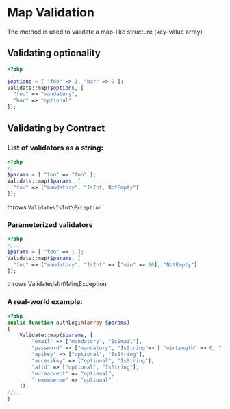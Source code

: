 # Map Validation

The method is used to validate a map-like structure (key-value array)

## Validating optionality

```php
<?php

$options = [ "foo" => 1, "bar" => 9 ];
Validate::map($options, [
  "foo" => "mandatory",
  "bar" => "optional"
]);
```

## Validating by Contract

### List of validators as a string:
```php
<?php
//...
$params = [ "foo" => "foo" ];
Validate::map($params, [
  "foo" => ["mandatory", "IsInt, NotEmpty"]
]);
```
throws `Validate\IsInt\Exception`

### Parameterized validators
```php
<?php
//...
$params = [ "foo" => 1 ];
Validate::map($params, [
  "foo" => ["mandatory", "IsInt" => ["min" => 10], "NotEmpty"]
]);
```
throws Validate\IsInt\Min\Exception


### A real-world example:
```php
<?php
public function authLogin(array $params)
{
    Validate::map($params, [
        "email" => ["mandatory", "IsEmail"],
        "password" => ["mandatory", "IsString"=> [ "minLength" => 6, "maxLength" => 32, "notEmpty" => true ]],
        "apikey" => ["optional", "IsString"],
        "accesskey" => ["optional", "IsString"],
        "afid" => ["optional", "IsString"],
        "eulaaccept" => "optional",
        "rememberme" => "optional"
    ]);
//...
}
```